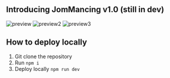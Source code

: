 ## Introducing JomMancing v1.0 (still in dev)

![preview](https://user-images.githubusercontent.com/51852197/235460085-f5d3814a-9aba-486e-850a-316dff110107.png)
![preview2](https://user-images.githubusercontent.com/51852197/235461030-fec645b3-053b-4b34-8312-cfb52542f661.png)
![preview3](https://user-images.githubusercontent.com/51852197/235461048-e6fda072-0280-4392-9dab-65855825e725.png)


## How to deploy locally

1. Git clone the repository <br>
2. Run ```npm i``` 
3. Deploy locally ```npm run dev```

